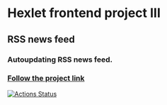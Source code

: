 # Hexlet frontend project III

## RSS news feed 

### Autoupdating RSS news feed.
### [Follow the project link](https://frontend-project-lvl3-nu.now.sh)

[![Actions Status](https://github.com/it-amalker/frontend-project-lvl3/workflows/RSS-feed/badge.svg)](https://github.com/it-amalker/frontend-project-lvl3/actions)


